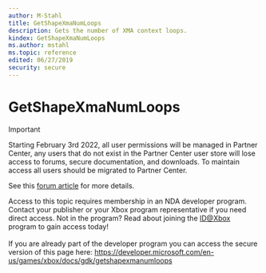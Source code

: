 ```yaml
---
author: M-Stahl
title: GetShapeXmaNumLoops
description: Gets the number of XMA context loops.
kindex: GetShapeXmaNumLoops
ms.author: mstahl
ms.topic: reference
edited: 06/27/2019
security: secure
---
```


# GetShapeXmaNumLoops
> [!IMPORTANT]
> Starting February 3rd 2022, all user permissions will be managed in Partner Center, any users that do not exist in the Partner Center user store will lose access to forums, secure documentation, and downloads. To maintain access all users should be migrated to Partner Center. <p></p>See this <a href="https://forums.xboxlive.com/articles/132187/breaking-change-user-access-for-forums-secure-docu.html">forum article</a> for more details.  

 Access to this topic requires membership in an NDA developer program. Contact your publisher or your Xbox program representative if you need direct access. Not in the program? Read about joining the <a href="https://www.xbox.com/Developers/id">ID@Xbox</a> program to gain access today!  <br/><br/>If you are already part of the developer program you can access the secure version of this page here: <a target="_blank" href="https://developer.microsoft.com/en-us/games/xbox/docs/gdk/getshapexmanumloops">https://developer.microsoft.com/en-us/games/xbox/docs/gdk/getshapexmanumloops</a>